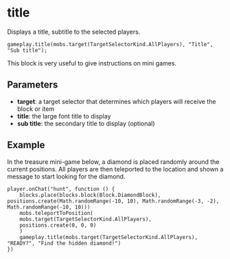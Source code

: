 # title

Displays a title, subtitle to the selected players.

```sig
gameplay.title(mobs.target(TargetSelectorKind.AllPlayers), "Title", "Sub title");
```

This block is very useful to give instructions on mini games.

## Parameters

* **target**: a target selector that determines which players will receive the block or item
* **title**: the large font title to display
* **sub title**: the secondary title to display (optional)

## Example

In the treasure mini-game below, a diamond is placed randomly around the current positions. All players are then teleported to the location and shown a message to start looking for the diamond.

```blocks
player.onChat("hunt", function () {
    blocks.place(blocks.block(Block.DiamondBlock), positions.create(Math.randomRange(-10, 10), Math.randomRange(-3, -2), Math.randomRange(-10, 10)))
    mobs.teleportToPosition(
    mobs.target(TargetSelectorKind.AllPlayers),
    positions.create(0, 0, 0)
    )
    gameplay.title(mobs.target(TargetSelectorKind.AllPlayers), "READY?", "Find the hidden diamond!")
})
```